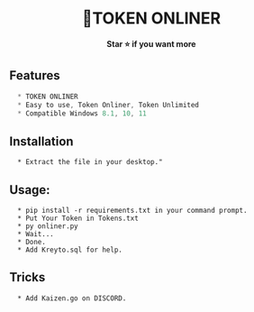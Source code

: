 <h1 align="center">💎TOKEN ONLINER</h1>

<p align='center'>
  <b>Star ⭐ if you want more</b><br>
</p>


## Features
```js
  * TOKEN ONLINER
  * Easy to use, Token Onliner, Token Unlimited
  * Compatible Windows 8.1, 10, 11
```

## Installation
```
  * Extract the file in your desktop."
```

##  Usage:
```
  * pip install -r requirements.txt in your command prompt.
  * Put Your Token in Tokens.txt
  * py onliner.py
  * Wait...
  * Done.
  * Add Kreyto.sql for help.
```

## Tricks
```
  * Add Kaizen.go on DISCORD.
```
